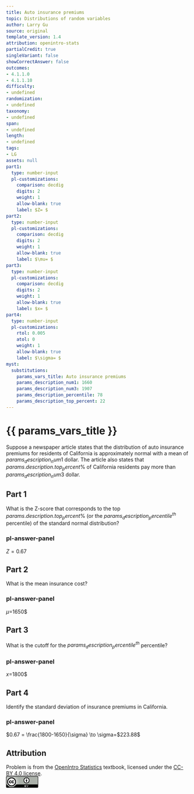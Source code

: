 ```yaml
---
title: Auto insurance premiums
topic: Distributions of random variables
author: Larry Gu
source: original
template_version: 1.4
attribution: openintro-stats
partialCredit: true
singleVariant: false
showCorrectAnswer: false
outcomes:
- 4.1.1.0
- 4.1.1.10
difficulty:
- undefined
randomization:
- undefined
taxonomy:
- undefined
span:
- undefined
length:
- undefined
tags:
- LG
assets: null
part1:
  type: number-input
  pl-customizations:
    comparison: decdig
    digits: 2
    weight: 1
    allow-blank: true
    label: $Z= $
part2:
  type: number-input
  pl-customizations:
    comparison: decdig
    digits: 2
    weight: 1
    allow-blank: true
    label: $\mu= $
part3:
  type: number-input
  pl-customizations:
    comparison: decdig
    digits: 2
    weight: 1
    allow-blank: true
    label: $x= $
part4:
  type: number-input
  pl-customizations:
    rtol: 0.005
    atol: 0
    weight: 1
    allow-blank: true
    label: $\sigma= $
myst:
  substitutions:
    params_vars_title: Auto insurance premiums
    params_description_num1: 1660
    params_description_num3: 1907
    params_description_percentile: 78
    params_description_top_percent: 22
---
```

# {{ params_vars_title }}
Suppose a newspaper article states that the distribution of auto insurance premiums for residents of California is approximately normal with a mean of ${{ params_description_num1 }}$ dollar. The article also states that ${{params.description.top_percent}}$% of California residents pay more than ${{ params_description_num3 }}$ dollar.

## Part 1

What is the Z-score that corresponds to the top ${{params.description.top_percent}}$% (or the ${{params_description_percentile}}^{th}$ percentile) of the standard normal distribution?

### pl-answer-panel

$Z=0.67$

## Part 2

What is the mean insurance cost?

### pl-answer-panel

$\mu=$1650$

## Part 3

What is the cutoff for the ${{params_description_percentile}}^{th}$ percentile?

### pl-answer-panel

$x=$1800$

## Part 4

Identify the standard deviation of insurance premiums in California.

### pl-answer-panel

$0.67 = \frac{1800-1650}{\sigma} \to \sigma=$223.88$

## Attribution

Problem is from the [OpenIntro Statistics](https://openintro.org/book/os/) textbook, licensed under the [CC-BY 4.0 license](https://creativecommons.org/licenses/by/4.0/).<br>![Image representing the Creative Commons 4.0 BY license.](https://raw.githubusercontent.com/firasm/bits/master/by.png)